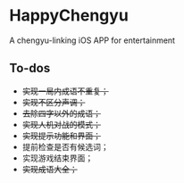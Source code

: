 # HappyChengyu

A chengyu-linking iOS APP for entertainment

## To-dos

- ~~实现一局内成语不重复；~~
- ~~实现不区分声调；~~
- ~~去除四字以外的成语；~~
- ~~实现人机对战的模式；~~
- ~~实现提示功能和界面；~~
- 提前检查是否有候选词；
- 实现游戏结束界面；
- ~~实现成语大全；~~